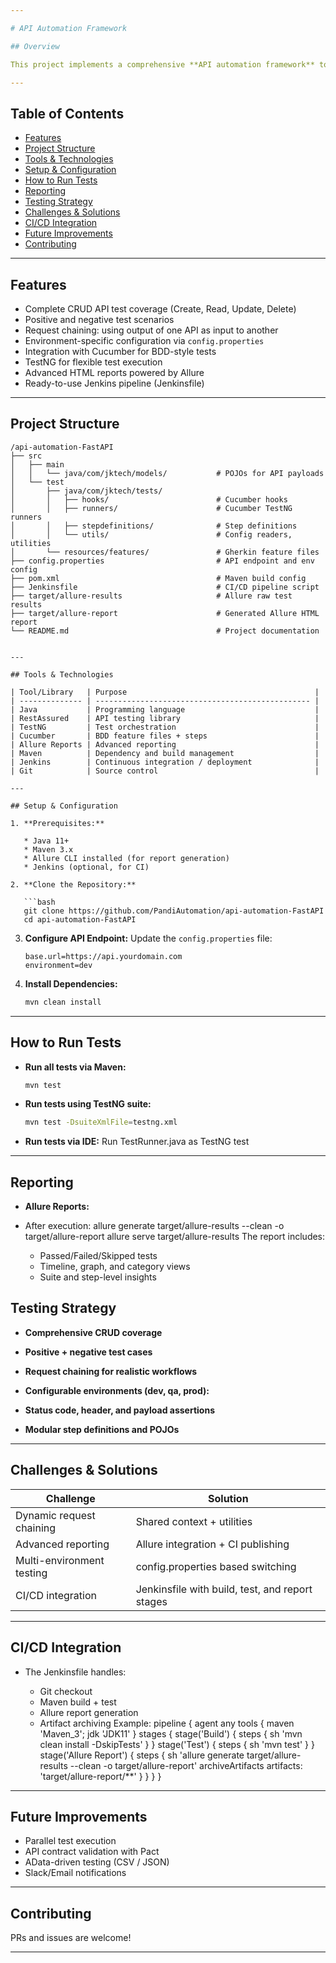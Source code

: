 ```yaml
---

# API Automation Framework

## Overview

This project implements a comprehensive **API automation framework** to validate all critical functionalities of a RESTful API. The framework is built with **Java 11, RestAssured, TestNG, Cucumber**, and advanced reporting using **Allure Reports**. It supports scalable, maintainable, and reusable test automation for CRUD operations, request chaining, and integrates smoothly into CI/CD pipelines like Jenkins.

---
```


## Table of Contents

* [Features](#features)
* [Project Structure](#project-structure)
* [Tools & Technologies](#tools--technologies)
* [Setup & Configuration](#setup--configuration)
* [How to Run Tests](#how-to-run-tests)
* [Reporting](#reporting)
* [Testing Strategy](#testing-strategy)
* [Challenges & Solutions](#challenges--solutions)
* [CI/CD Integration](#cicd-integration)
* [Future Improvements](#future-improvements)
* [Contributing](#contributing)


---

## Features

* Complete CRUD API test coverage (Create, Read, Update, Delete)
* Positive and negative test scenarios
* Request chaining: using output of one API as input to another
* Environment-specific configuration via `config.properties`
* Integration with Cucumber for BDD-style tests
* TestNG for flexible test execution
* Advanced HTML reports powered by Allure
* Ready-to-use Jenkins pipeline (Jenkinsfile)

---

## Project Structure

```
/api-automation-FastAPI
├── src
│   ├── main
│   │   └── java/com/jktech/models/           # POJOs for API payloads
│   └── test
│       ├── java/com/jktech/tests/
│       │   ├── hooks/                        # Cucumber hooks
│       │   ├── runners/                      # Cucumber TestNG runners
│       │   ├── stepdefinitions/              # Step definitions
│       │   └── utils/                        # Config readers, utilities
│       └── resources/features/               # Gherkin feature files
├── config.properties                         # API endpoint and env config
├── pom.xml                                   # Maven build config
├── Jenkinsfile                               # CI/CD pipeline script
├── target/allure-results                     # Allure raw test results
├── target/allure-report                      # Generated Allure HTML report
└── README.md                                 # Project documentation


---

## Tools & Technologies

| Tool/Library   | Purpose                                          |
| -------------- | ------------------------------------------------ |
| Java           | Programming language                             |
| RestAssured    | API testing library                              |
| TestNG         | Test orchestration                               |
| Cucumber       | BDD feature files + steps                        |
| Allure Reports | Advanced reporting                               |
| Maven          | Dependency and build management                  |
| Jenkins        | Continuous integration / deployment              |
| Git            | Source control                                   |

---

## Setup & Configuration

1. **Prerequisites:**

   * Java 11+ 
   * Maven 3.x
   * Allure CLI installed (for report generation)
   * Jenkins (optional, for CI)

2. **Clone the Repository:**

   ```bash
   git clone https://github.com/PandiAutomation/api-automation-FastAPI
   cd api-automation-FastAPI
   ```

3. **Configure API Endpoint:**
   Update the `config.properties` file:

   ```properties
   base.url=https://api.yourdomain.com
   environment=dev
   ```

4. **Install Dependencies:**

   ```bash
   mvn clean install
   ```

---

## How to Run Tests

* **Run all tests via Maven:**

  ```bash
  mvn test
  ```

* **Run tests using TestNG suite:**

  ```bash
  mvn test -DsuiteXmlFile=testng.xml
  ```

* **Run tests via IDE:**
  Run TestRunner.java as TestNG test 
  

---

## Reporting

* **Allure Reports:**
* After execution:
  allure generate target/allure-results --clean -o target/allure-report
  allure serve target/allure-results
  The report includes:

  * Passed/Failed/Skipped tests
  * Timeline, graph, and category views
  * Suite and step-level insights

## Testing Strategy

* **Comprehensive CRUD coverage**

* **Positive + negative test cases**

* **Request chaining for realistic workflows**

* **Configurable environments (dev, qa, prod):**
  
* **Status code, header, and payload assertions**
  
* **Modular step definitions and POJOs**
---

## Challenges & Solutions

| Challenge                                   | Solution                                                                    |
| ------------------------------------------- | --------------------------------------------------------------------------- |
| Dynamic request chaining                    | Shared context + utilities                                                  |
| Advanced reporting                          | Allure integration + CI publishing                                          |
| Multi-environment testing                   | config.properties based switching                                           |
| CI/CD integration                           | Jenkinsfile with build, test, and report stages                             |

---

## CI/CD Integration

* The Jenkinsfile handles:

  * Git checkout
  * Maven build + test
  * Allure report generation
  * Artifact archiving
   Example:
pipeline {
  agent any
  tools { maven 'Maven_3'; jdk 'JDK11' }
  stages {
    stage('Build') { steps { sh 'mvn clean install -DskipTests' } }
    stage('Test') { steps { sh 'mvn test' } }
    stage('Allure Report') {
      steps {
        sh 'allure generate target/allure-results --clean -o target/allure-report'
        archiveArtifacts artifacts: 'target/allure-report/**'
      }
    }
  }
}

---

## Future Improvements

* Parallel test execution
* API contract validation with Pact
* AData-driven testing (CSV / JSON)
* Slack/Email notifications

---

## Contributing

PRs and issues are welcome!

---
